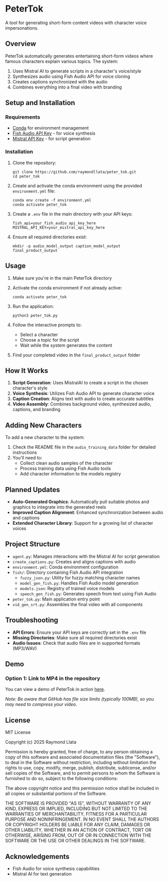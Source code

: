 # PeterTok

A tool for generating short-form content videos with character voice impersonations.

## Overview

PeterTok automatically generates entertaining short-form videos where famous characters explain various topics. The system:

1. Uses Mistral AI to generate scripts in a character's voice/style
2. Synthesizes audio using Fish Audio API for voice cloning
3. Creates captions synchronized with the audio
4. Combines everything into a final video with branding

## Setup and Installation

### Requirements

- [Conda](https://docs.conda.io/en/latest/) for environment management
- [Fish Audio API Key](https://fish.audio/) - for voice synthesis
- [Mistral API Key](https://mistral.ai/) - for script generation

### Installation

1. Clone the repository:
   ```
   git clone https://github.com/raymondllata/peter_tok.git
   cd peter_tok
   ```

2. Create and activate the conda environment using the provided `environment.yml` file:
   ```
   conda env create -f environment.yml
   conda activate peter_tok
   ```

3. Create a `.env` file in the main directory with your API keys:
   ```
   fish_api=your_fish_audio_api_key_here
   MISTRAL_API_KEY=your_mistral_api_key_here
   ```

4. Ensure all required directories exist:
   ```
   mkdir -p audio_model_output caption_model_output final_product_output
   ```

## Usage

1. Make sure you're in the main PeterTok directory
2. Activate the conda environment if not already active:
   ```
   conda activate peter_tok
   ```
3. Run the application:
   ```
   python3 peter_tok.py
   ```
4. Follow the interactive prompts to:
   - Select a character
   - Choose a topic for the script
   - Wait while the system generates the content

5. Find your completed video in the `final_product_output` folder

## How It Works

1. **Script Generation**: Uses MistralAI to create a script in the chosen character's style
2. **Voice Synthesis**: Utilizes Fish Audio API to generate character voice
3. **Caption Creation**: Aligns text with audio to create accurate subtitles
4. **Video Assembly**: Combines background video, synthesized audio, captions, and branding

## Adding New Characters

To add a new character to the system:

1. Check the README file in the `audio_training_data` folder for detailed instructions
2. You'll need to:
   - Collect clean audio samples of the character
   - Process training data using Fish Audio tools
   - Add character information to the models registry

## Planned Updates

- **Auto-Generated Graphics**: Automatically pull suitable photos and graphics to integrate into the generated reels
- **Improved Caption Alignment**: Enhanced synchronization between audio and captions
- **Extended Character Library**: Support for a growing list of character voices

## Project Structure

- `agent.py`: Manages interactions with the Mistral AI for script generation
- `create_captions.py`: Creates and aligns captions with audio
- `environment.yml`: Conda environment configuration
- `fish/`: Directory containing Fish Audio API integration
  - `fuzzy_json.py`: Utility for fuzzy matching character names
  - `model_gen_fish.py`: Handles Fish Audio model generation
  - `models.json`: Registry of trained voice models
  - `speech_gen_fish.py`: Generates speech from text using Fish Audio
- `peter_tok.py`: Main application entry point
- `vid_gen_srt.py`: Assembles the final video with all components

## Troubleshooting

- **API Errors**: Ensure your API keys are correctly set in the `.env` file
- **Missing Directories**: Make sure all required directories exist
- **Audio Issues**: Check that audio files are in supported formats (MP3/WAV)

## Demo

### Option 1: Link to MP4 in the repository

You can view a demo of PeterTok in action [here](https://github.com/raymondllata/peter_tok/blob/main/final_product_output/Peter%20Griffin_c27ad494a5992529f688fe96a77e7a6b.mp4).

*Note: Be aware that GitHub has file size limits (typically 100MB), so you may need to compress your video.*

## License

MIT License

Copyright (c) 2025 Raymond Llata

Permission is hereby granted, free of charge, to any person obtaining a copy
of this software and associated documentation files (the "Software"), to deal
in the Software without restriction, including without limitation the rights
to use, copy, modify, merge, publish, distribute, sublicense, and/or sell
copies of the Software, and to permit persons to whom the Software is
furnished to do so, subject to the following conditions:

The above copyright notice and this permission notice shall be included in all
copies or substantial portions of the Software.

THE SOFTWARE IS PROVIDED "AS IS", WITHOUT WARRANTY OF ANY KIND, EXPRESS OR
IMPLIED, INCLUDING BUT NOT LIMITED TO THE WARRANTIES OF MERCHANTABILITY,
FITNESS FOR A PARTICULAR PURPOSE AND NONINFRINGEMENT. IN NO EVENT SHALL THE
AUTHORS OR COPYRIGHT HOLDERS BE LIABLE FOR ANY CLAIM, DAMAGES OR OTHER
LIABILITY, WHETHER IN AN ACTION OF CONTRACT, TORT OR OTHERWISE, ARISING FROM,
OUT OF OR IN CONNECTION WITH THE SOFTWARE OR THE USE OR OTHER DEALINGS IN THE
SOFTWARE.

## Acknowledgements

- Fish Audio for voice synthesis capabilities
- Mistral AI for text generation